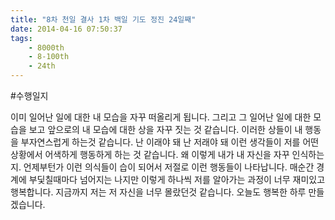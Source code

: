 ```yaml
---
title: "8차 천일 결사 1차 백일 기도 정진 24일째"
date: 2014-04-16 07:50:37
tags:
    - 8000th
    - 8-100th
    - 24th
---
```


#수행일지

이미 일어난 일에 대한 내 모습을 자꾸 떠올리게 됩니다. 그리고 그 일어난 일에 대한 모습을 보고 앞으로의 내 모습에 대한 상을 자꾸 짓는 것 같습니다. 이러한 상들이 내 행동을 부자연스럽게 하는것 같습니다. 난 이래야 돼 난 저래야 돼 이런 생각들이 저를 어떤 상황에서 어색하게 행동하게 하는 것 같습니다. 왜 이렇게 내가 내 자신을 자꾸 인식하는지. 언제부턴가 이런 의식들이 습이 되어서 저절로 이런 행동들이 나타납니다. 매순간 경계에 부딫칠때마다 넘어지는 나지만 이렇게 하나씩 저를 알아가는 과정이 너무 재미있고 행복합니다. 지금까지 저는 저 자신을 너무 몰랐던것 같습니다. 오늘도 행복한 하루 만들겠습니다.
